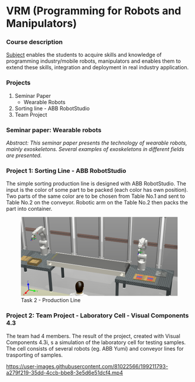 # VRM (Programming for Robots and Manipulators)
### Course description
[Subject](https://www.fme.vutbr.cz/en/studenti/predmety/261172) enables the students to acquire skills and knowledge of programming industry/mobile robots, manipulators and enables them to extend these skills, integration and deployment in real industry application.

### Projects
1. Seminar Paper
    - Wearable Robots 
2. Sorting line - ABB RobotStudio
3. Team Project

### Seminar paper: Wearable robots
*Abstract: This seminar paper presents the technology of wearable robots, mainly exoskeletons. Several examples
of exoskeletons in different fields are presented.*

### Project 1: Sorting Line - ABB RobotStudio
The simple sorting production line is designed with ABB RobotStudio. The input is the color of some part to be packed (each color has own position). Two parts of the same color are to be chosen from Table No.1 and sent to Table No.2 on the conveyor. Robotic arm on the Table No.2 then packs the part into container.

<figure>
    <img 
        src="./Project_1/images/vrm_task2.png"
        alt="production_line">
    <figcaption>Task 2 - Production Line</figcaption>
</figure>

### Project 2: Team Project - Laboratory Cell -  Visual Components 4.3
The team had 4 members. The result of the project, created with Visual Components 4.3i, s a simulation of the laboratory cell for testing samples. The cell consists of several robots (eg. ABB Yumi) and conveyor lines for trasporting of samples.

https://user-images.githubusercontent.com/81022566/199211793-a279f219-35dd-4ccb-bbe8-3e5d6e51dcf4.mp4
